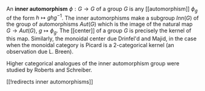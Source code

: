 An __inner automorphism__ $\phi:G\to G$ of a group $G$ is any [[automorphism]] $\phi_g$ of the form $h\mapsto ghg^{-1}$. The inner automorphisms make a subgroup $Inn(G)$ of the group of automorphisms $Aut(G)$ which is the image of the natural map $G\to Aut(G)$, $g\mapsto\phi_g$. The [[center]] of a group $G$ is precisely the kernel of this map. Similarly, the monoidal center due Drinfel'd and Majid, in the case when the monoidal category is Picard is a 2-categorical kernel (an observation due L. Breen). 

Higher categorical analogues of the inner automorphism group were studied by Roberts and Schreiber. 

[[!redirects inner automorphisms]]